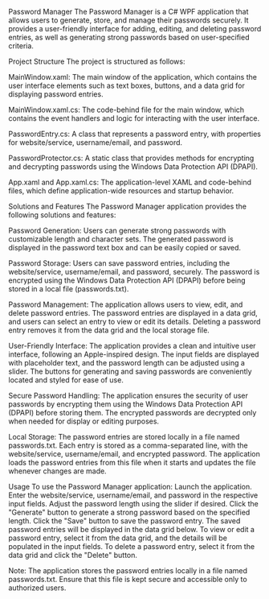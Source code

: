 Password Manager
The Password Manager is a C# WPF application that allows users to generate, store, and manage their passwords securely. It provides a user-friendly interface for adding, editing, and deleting password entries, as well as generating strong passwords based on user-specified criteria.

Project Structure
The project is structured as follows:

MainWindow.xaml: 
The main window of the application, which contains the user interface elements such as text boxes, buttons, and a data grid for displaying password entries.

MainWindow.xaml.cs: 
The code-behind file for the main window, which contains the event handlers and logic for interacting with the user interface.

PasswordEntry.cs: 
A class that represents a password entry, with properties for website/service, username/email, and password.

PasswordProtector.cs: 
A static class that provides methods for encrypting and decrypting passwords using the Windows Data Protection API (DPAPI).

App.xaml and App.xaml.cs: 
The application-level XAML and code-behind files, which define application-wide resources and startup behavior.

Solutions and Features
The Password Manager application provides the following solutions and features:

Password Generation:
Users can generate strong passwords with customizable length and character sets. The generated password is displayed in the password text box and can be easily copied or saved.

Password Storage: 
Users can save password entries, including the website/service, username/email, and password, securely. The password is encrypted using the Windows Data Protection API (DPAPI) before being stored in a local file (passwords.txt).

Password Management: 
The application allows users to view, edit, and delete password entries. The password entries are displayed in a data grid, and users can select an entry to view or edit its details. Deleting a password entry removes it from the data grid and the local storage file.

User-Friendly Interface: 
The application provides a clean and intuitive user interface, following an Apple-inspired design. The input fields are displayed with placeholder text, and the password length can be adjusted using a slider. The buttons for generating and saving passwords are conveniently located and styled for ease of use.

Secure Password Handling: 
The application ensures the security of user passwords by encrypting them using the Windows Data Protection API (DPAPI) before storing them. The encrypted passwords are decrypted only when needed for display or editing purposes.

Local Storage: 
The password entries are stored locally in a file named passwords.txt. Each entry is stored as a comma-separated line, with the website/service, username/email, and encrypted password. The application loads the password entries from this file when it starts and updates the file whenever changes are made.

Usage
To use the Password Manager application:
Launch the application.
Enter the website/service, username/email, and password in the respective input fields.
Adjust the password length using the slider if desired.
Click the "Generate" button to generate a strong password based on the specified length.
Click the "Save" button to save the password entry.
The saved password entries will be displayed in the data grid below.
To view or edit a password entry, select it from the data grid, and the details will be populated in the input fields.
To delete a password entry, select it from the data grid and click the "Delete" button.

Note: The application stores the password entries locally in a file named passwords.txt. Ensure that this file is kept secure and accessible only to authorized users.
